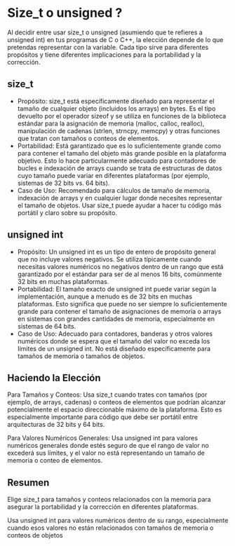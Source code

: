 # Size_t o unsigned ?


Al decidir entre usar size_t o unsigned (asumiendo que te refieres a unsigned int) en tus programas de C o C++, la elección depende de lo que pretendas representar con la variable. Cada tipo sirve para diferentes propósitos y tiene diferentes implicaciones para la portabilidad y la corrección.

## size_t

- Propósito: size_t está específicamente diseñado para representar el tamaño de cualquier objeto (incluidos los arrays) en bytes. Es el tipo devuelto por el operador sizeof y se utiliza en funciones de la biblioteca estándar para la asignación de memoria (malloc, calloc, realloc), manipulación de cadenas (strlen, strncpy, memcpy) y otras funciones que tratan con tamaños o conteos de elementos.
- Portabilidad: Está garantizado que es lo suficientemente grande como para contener el tamaño del objeto más grande posible en la plataforma objetivo. Esto lo hace particularmente adecuado para contadores de bucles e indexación de arrays cuando se trata de estructuras de datos cuyo tamaño puede variar en diferentes plataformas (por ejemplo, sistemas de 32 bits vs. 64 bits).
- Caso de Uso: Recomendado para cálculos de tamaño de memoria, indexación de arrays y en cualquier lugar donde necesites representar el tamaño de objetos. Usar size_t puede ayudar a hacer tu código más portátil y claro sobre su propósito.

## unsigned int

- Propósito: Un unsigned int es un tipo de entero de propósito general que no incluye valores negativos. Se utiliza típicamente cuando necesitas valores numéricos no negativos dentro de un rango que está garantizado por el estándar para ser de al menos 16 bits, comúnmente 32 bits en muchas plataformas.
- Portabilidad: El tamaño exacto de unsigned int puede variar según la implementación, aunque a menudo es de 32 bits en muchas plataformas. Esto significa que puede no ser siempre lo suficientemente grande para contener el tamaño de asignaciones de memoria o arrays en sistemas con grandes cantidades de memoria, especialmente en sistemas de 64 bits.
- Caso de Uso: Adecuado para contadores, banderas y otros valores numéricos donde se espera que el tamaño del valor no exceda los límites de un unsigned int. No está diseñado específicamente para tamaños de memoria o tamaños de objetos.

## Haciendo la Elección
Para Tamaños y Conteos: Usa size_t cuando trates con tamaños (por ejemplo, de arrays, cadenas) o conteos de elementos que podrían alcanzar potencialmente el espacio direccionable máximo de la plataforma. Esto es especialmente importante para código que debe ser portátil entre arquitecturas de 32 bits y 64 bits.

Para Valores Numéricos Generales: Usa unsigned int para valores numéricos generales donde estés seguro de que el rango de valor no excederá sus límites, y el valor no está representando un tamaño de memoria o conteo de elementos.

## Resumen

Elige size_t para tamaños y conteos relacionados con la memoria para asegurar la portabilidad y la corrección en diferentes plataformas.

Usa unsigned int para valores numéricos dentro de su rango, especialmente cuando esos valores no están relacionados con tamaños de memoria o conteos de objetos
